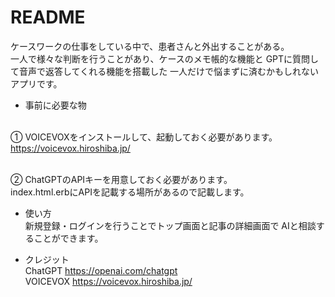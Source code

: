 # README

ケースワークの仕事をしている中で、患者さんと外出することがある。<br>
一人で様々な判断を行うことがあり、ケースのメモ帳的な機能と
GPTに質問して音声で返答してくれる機能を搭載した
一人だけで悩まずに済むかもしれないアプリです。
<br>

* 事前に必要な物<br>

<br>① VOICEVOXをインストールして、起動しておく必要があります。
<br>https://voicevox.hiroshiba.jp/

<br>② ChatGPTのAPIキーを用意しておく必要があります。<br>
index.html.erbにAPIを記載する場所があるので記載します。

* 使い方<br>
新規登録・ログインを行うことでトップ画面と記事の詳細画面で
AIと相談することができます。

* クレジット<br>
ChatGPT   https://openai.com/chatgpt <br>
VOICEVOX  https://voicevox.hiroshiba.jp/
